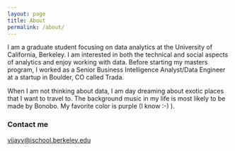 ```yaml
---
layout: page
title: About
permalink: /about/
---
```


I am a graduate student focusing on data analytics at the University of California, Berkeley. I am interested in both the technical and social aspects of analytics and enjoy working with data. Before starting my masters program, I worked as a Senior Business Intelligence Analyst/Data Engineer at a startup in Boulder, CO called Trada.

When I am not thinking about data, I am day dreaming about exotic places that I want to travel to. The background music in my life is most likely to be made by Bonobo. My favorite color is purple (I know :-) ).

### Contact me

[vijayv@ischool.berkeley.edu](mailto:vijayv@ischool.berkeley.edu)
